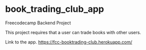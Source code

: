 # book_trading_club_app

Freecodecamp Backend Project

This project requires that a user can trade books with other users.


Link to the app. 
https://fcc-booktrading-club.herokuapp.com/
